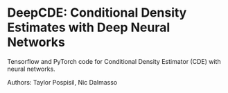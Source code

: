 DeepCDE: Conditional Density Estimates with Deep Neural Networks
===

Tensorflow and PyTorch code for Conditional Density Estimator (CDE) with neural networks.

Authors: Taylor Pospisil, Nic Dalmasso
